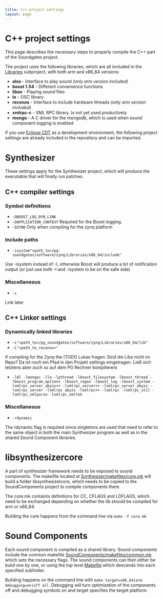 ```yaml
---
title: C++ project settings
layout: page
---
```


# C++ project settings

This page describes the necessary steps to properly compile the C++ part of the Soundgates project.

The project uses the following libraries, which are all included in the [Libraries](https://github.com/pc2/pg-soundgates/tree/master/software/zynq/Libraries) subproject, with both arm and x86_64 versions:
 
 * **alsa** - Interface to play sound _(only arm version included)_
 * **boost 1.54** - Different convenience functions
 * **libav** - Playing sound files
 * **lo** - OSC library
 * **reconos** - Interface to include hardware threads _(only arm version included)_
 * **xmlrpc-c** - XML RPC library. Is not yet used productively
 * **mongo** - A C driver for the mongodb, which is used when sound component logging is enabled

If you use [Eclipse CDT](https://www.eclipse.org/cdt/) as a development environment, the following project settings are already included in the repository and can be imported.      

# Synthesizer  
These settings apply for the Synthesizer project, which will produce the executable that will finally run patches.  
## C++ compiler settings  
### Symbol definitions  
 * `-DBOOST_LOG_DYN_LINK`
 * `-DAPPLICATION_CONTEXT`
Required for the Boost logging.
 * `-DZYNQ`
Only when compiling for the zynq platform  

### Include paths  
 * `-isystem"<path_to>/pg-soundgates/software/zynq/Libraries/x86_64/include"`

Use -isystem instead of -I, otherwise Boost will produce a lot of notification output (or just use both -I and -isystem to be on the safe side)  

### Miscellaneous  
 * `-c`

Link later
  
## C++ Linker settings  

### Dynamically linked libraries  
 * `-L"<path_to>/pg_soundgates/software/zynq/Libraries/x86_64/lib" `
 * `-L"<path_to_reconos>"`
 
If compiling for the Zynq the (TODO Lukas fragen: Sind die Libs nicht im Repo? Da ist noch ein Pfad in den Projekt settings eingetragen. Ließ sich letztens aber auch so auf dem PG Rechner kompilieren)
 
 * `-ldl -lmongoc -llo -lpthread -lboost_filesystem -lboost_thread -lboost_program_options -lboost_regex -lboost_log -lboost_system -lxmlrpc_server_abyss++ -lxmlrpc_server++ -lxmlrpc_server_abyss -lxmlrpc_server -lxmlrpc_abyss -lxmlrpc++ -lxmlrpc -lxmlrpc_util -lxmlrpc_xmlparse -lxmlrpc_xmltok`  

### Miscellaneous  
 * `-rdynamic`
 
The rdynamic flag is required since singletons are used that need to refer to the same object in both the main Synthesizer program as well as in the shared Sound Component libraries.

  
# libsynthesizercore  
A part of synthesizer framework needs to be exposed to sound components. The makefile located at [Synthesizer/makefiles/core.mk](https://github.com/pc2/pg-soundgates/blob/master/software/zynq/Synthesizer/makefiles/core.mk) will build a folder libsynthesizercore, which needs to be copied to the SoundComponents project to compile components there

The core.mk containts definitions for CC, CFLAGS and LDFLAGS, which need to be exchanged depending on whether the lib should be compiled for arm or x86_64.

Building the core happens from the command line via `make -f core.mk`

# Sound Components
Each sound component is compiled as a shared library. Sound components include the common makefile [SoundComponents/makefiles/common.mk](https://github.com/pc2/pg-soundgates/blob/master/software/zynq/SoundComponents/makefiles/common.mk) which sets the necessary flags. 
The sound components can then either be build one by one, or using the top level [Makefile](https://github.com/pc2/pg-soundgates/blob/master/software/zynq/SoundComponents/makefiles/Makefile) which descends into each specified subfolder.

Building happens on the command line with `make target=x86_64|arm debugging=on|off all`.
Debugging will turn optimization of the components off and debugging symbols on and target specifies the target platform.
